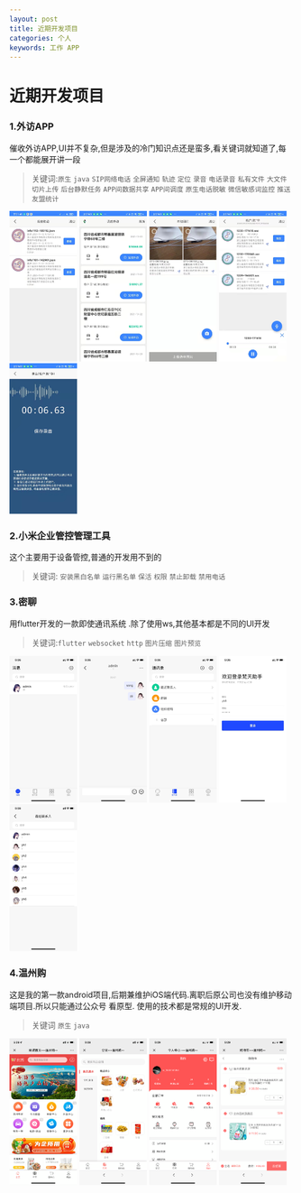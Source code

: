 ```yaml
---
layout: post
title: 近期开发项目
categories: 个人
keywords: 工作 APP
---
```


# 近期开发项目
### 1.外访APP
催收外访APP,UI并不复杂,但是涉及的冷门知识点还是蛮多,看关键词就知道了,每一个都能展开讲一段
>关键词:`原生` `java` `SIP网络电话` `全屏通知` `轨迹` `定位` `录音` `电话录音`  `私有文件`
`大文件切片上传` `后台静默任务` `APP间数据共享` `APP间调度` `原生电话脱敏` `微信敏感词监控`
`推送` `友盟统计`

<img src="/images/app/waifang/1.jpg" alt="" width="120" />
<img src="/images/app/waifang/2.jpg" alt="" width="120" />
<img src="/images/app/waifang/3.jpg" alt="" width="120" />
<img src="/images/app/waifang/4.jpg" alt="" width="120" />
<img src="/images/app/waifang/5.jpg" alt="" width="120" />

### 2.小米企业管控管理工具
这个主要用于设备管控,普通的开发用不到的
>关键词: `安装黑白名单`  `运行黑名单` `保活`  `权限`  `禁止卸载` `禁用电话`

### 3.密聊
用flutter开发的一款即使通讯系统 .除了使用ws,其他基本都是不同的UI开发
>关键词:`flutter` `websocket` `http` `图片压缩`  `图片预览`

<img src="/images/app/miliao/1.jpg" alt="" width="120" />
<img src="/images/app/miliao/2.jpg" alt="" width="120" />
<img src="/images/app/miliao/3.jpg" alt="" width="120" />
<img src="/images/app/miliao/4.jpg" alt="" width="120" />
<img src="/images/app/miliao/5.jpg" alt="" width="120" />


### 4.温州购
这是我的第一款android项目,后期兼维护iOS端代码.离职后原公司也没有维护移动端项目.所以只能通过公众号
看原型. 使用的技术都是常规的UI开发.
>关键词 `原生` `java`


<img src="/images/app/wzg/1.jpg" alt="" width="120" />
<img src="/images/app/wzg/2.jpg" alt="" width="120" />
<img src="/images/app/wzg/3.jpg" alt="" width="120" />
<img src="/images/app/wzg/4.jpg" alt="" width="120" />

